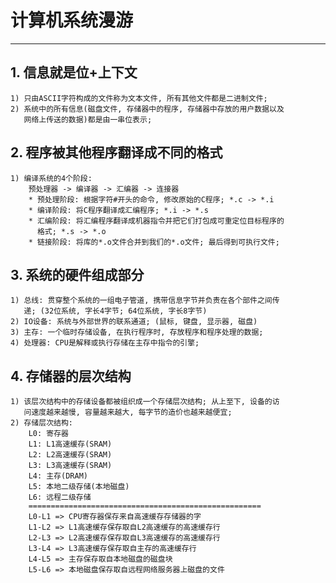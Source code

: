 # **计算机系统漫游**
***



## **1. 信息就是位+上下文**
    1) 只由ASCII字符构成的文件称为文本文件, 所有其他文件都是二进制文件;
    2) 系统中的所有信息(磁盘文件, 存储器中的程序, 存储器中存放的用户数据以及
       网络上传送的数据)都是由一串位表示;


## **2. 程序被其他程序翻译成不同的格式**
    1) 编译系统的4个阶段:
        预处理器 -> 编译器 -> 汇编器 -> 连接器
        * 预处理阶段: 根据字符#开头的命令, 修改原始的C程序; *.c -> *.i
        * 编译阶段: 将C程序翻译成汇编程序; *.i -> *.s
        * 汇编阶段: 将汇编程序翻译成机器指令并把它们打包成可重定位目标程序的
          格式; *.s -> *.o
        * 链接阶段: 将库的*.o文件合并到我们的*.o文件; 最后得到可执行文件;


## **3. 系统的硬件组成部分**
    1) 总线: 贯穿整个系统的一组电子管道, 携带信息字节并负责在各个部件之间传
       递; (32位系统, 字长4字节; 64位系统, 字长8字节)
    2) IO设备: 系统与外部世界的联系通道; (鼠标, 键盘, 显示器, 磁盘)
    3) 主存: 一个临时存储设备, 在执行程序时, 存放程序和程序处理的数据;
    4) 处理器: CPU是解释或执行存储在主存中指令的引擎;


## **4. 存储器的层次结构**
    1) 该层次结构中的存储设备都被组织成一个存储层次结构; 从上至下, 设备的访
       问速度越来越慢, 容量越来越大, 每字节的造价也越来越便宜;
    2) 存储层次结构:
        L0: 寄存器
        L1: L1高速缓存(SRAM)
        L2: L2高速缓存(SRAM)
        L3: L3高速缓存(SRAM)
        L4: 主存(DRAM)
        L5: 本地二级存储(本地磁盘)
        L6: 远程二级存储
        ====================================================
        L0-L1 => CPU寄存器保存来自高速缓存存储器的字
        L1-L2 => L1高速缓存保存取自L2高速缓存的高速缓存行
        L2-L3 => L2高速缓存保存取自L3高速缓存的高速缓存行
        L3-L4 => L3高速缓存保存取自主存的高速缓存行
        L4-L5 => 主存保存取自本地磁盘的磁盘块
        L5-L6 => 本地磁盘保存取自远程网络服务器上磁盘的文件
